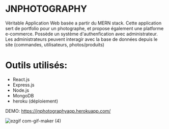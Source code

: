 # JNPHOTOGRAPHY

Véritable Application Web basée a partir du MERN stack.
Cette application sert de portfolio pour un photographe, et propose également une platforme e-commerce.
Possède un système d'authenfication avec administrateur.
Les administrateurs peuvent interagir avec la base de données depuis le site (commandes, utilisateurs, photos/produits)

# Outils utilisés:
- React.js
- Express.js
- Node.js
- MongoDB
- heroku (déploiement)

DEMO: https://jnphotographyapp.herokuapp.com/

![ezgif com-gif-maker (4)](https://user-images.githubusercontent.com/62548178/125432925-a3986ab1-adb4-44dc-a363-711a20931a97.gif)
